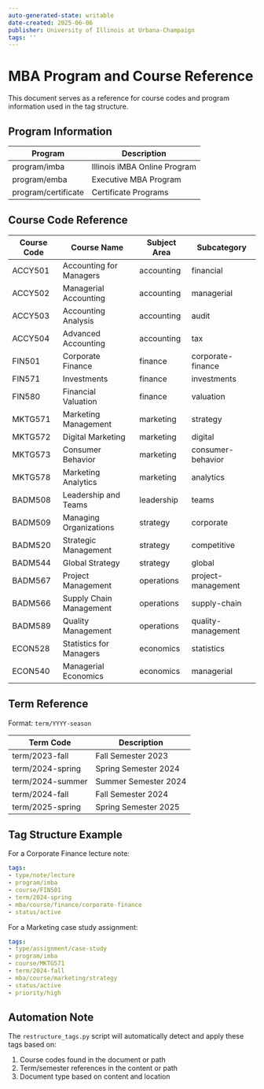 ```yaml
---
auto-generated-state: writable
date-created: 2025-06-06
publisher: University of Illinois at Urbana-Champaign
tags: ''
---
```


# MBA Program and Course Reference

This document serves as a reference for course codes and program information used in the tag structure.

## Program Information

| Program | Description |
|---------|-------------|
| program/imba | Illinois iMBA Online Program |
| program/emba | Executive MBA Program |
| program/certificate | Certificate Programs |

## Course Code Reference

| Course Code | Course Name | Subject Area | Subcategory |
|------------|-------------|--------------|------------|
| ACCY501 | Accounting for Managers | accounting | financial |
| ACCY502 | Managerial Accounting | accounting | managerial |
| ACCY503 | Accounting Analysis | accounting | audit |
| ACCY504 | Advanced Accounting | accounting | tax |
| FIN501 | Corporate Finance | finance | corporate-finance |
| FIN571 | Investments | finance | investments |
| FIN580 | Financial Valuation | finance | valuation |
| MKTG571 | Marketing Management | marketing | strategy |
| MKTG572 | Digital Marketing | marketing | digital |
| MKTG573 | Consumer Behavior | marketing | consumer-behavior |
| MKTG578 | Marketing Analytics | marketing | analytics |
| BADM508 | Leadership and Teams | leadership | teams |
| BADM509 | Managing Organizations | strategy | corporate |
| BADM520 | Strategic Management | strategy | competitive |
| BADM544 | Global Strategy | strategy | global |
| BADM567 | Project Management | operations | project-management |
| BADM566 | Supply Chain Management | operations | supply-chain |
| BADM589 | Quality Management | operations | quality-management |
| ECON528 | Statistics for Managers | economics | statistics |
| ECON540 | Managerial Economics | economics | managerial |

## Term Reference

Format: `term/YYYY-season`

| Term Code | Description |
|-----------|-------------|
| term/2023-fall | Fall Semester 2023 |
| term/2024-spring | Spring Semester 2024 |
| term/2024-summer | Summer Semester 2024 |
| term/2024-fall | Fall Semester 2024 |
| term/2025-spring | Spring Semester 2025 |

## Tag Structure Example

For a Corporate Finance lecture note:
```yaml
tags:
- type/note/lecture
- program/imba
- course/FIN501
- term/2024-spring
- mba/course/finance/corporate-finance
- status/active
```

For a Marketing case study assignment:
```yaml
tags:
- type/assignment/case-study
- program/imba
- course/MKTG571
- term/2024-fall
- mba/course/marketing/strategy
- status/active
- priority/high
```

## Automation Note

The `restructure_tags.py` script will automatically detect and apply these tags based on:
1. Course codes found in the document or path
2. Term/semester references in the content or path
3. Document type based on content and location